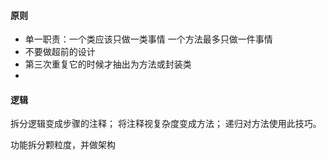 #### 原则 ####
- 单一职责：一个类应该只做一类事情   一个方法最多只做一件事情
- 不要做超前的设计
- 第三次重复它的时候才抽出为方法或封装类
-


#### 逻辑 ####
拆分逻辑变成步骤的注释；
将注释视复杂度变成方法；
递归对方法使用此技巧。


功能拆分颗粒度，并做架构
